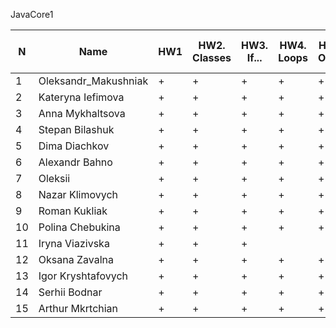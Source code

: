 JavaCore1

N|Name| HW1 | HW2. Classes|HW3. If...|HW4. Loops|HW5. OOP1 |HW6. OOP2 |HW7. Inner classes| HW8. Collection1 | HW9. Collection2|HW10. String|HW11. Thread. IO|HW12. Java8
--|--|--|--|--|--|--|--|--|--|--|--|--|--
1|Oleksandr_Makushniak|+|+|+|+|+|+|+||||||
2|Kateryna Iefimova|+|+|+|+|+||||||||
3|Anna Mykhaltsova|+|+|+|+|+|+|||||||
4|Stepan Bilashuk|+|+|+|+|+|+|+|+|.||||
5|Dima Diachkov|+|+|+|+|+|+|+||||||
6|Alexandr Bahno|+|+|+|+|+|+|+|+|+|+|||
7|Oleksii|+|+|+|+|+||||||||
8|Nazar Klimovych|+|+|+|+|+|+|+|+|||||
9|Roman Kukliak|+|+|+|+|+|+|+|+|+||||
10|Polina Chebukina|+|+|+|+|+|+|+|+|+||||
11|Iryna Viazivska|+|+|+||||||||||
12|Oksana Zavalna|+|+|+|+|+|+||+|.||||
13|Igor Kryshtafovych|+|+|+|+|+|+|+|+|||||
14|Serhii Bodnar|+|+|+|+|+|+|+|+|+|+|||
15|Arthur Mkrtchian|+|+|+|+|+|+|+|+|+||||

 
